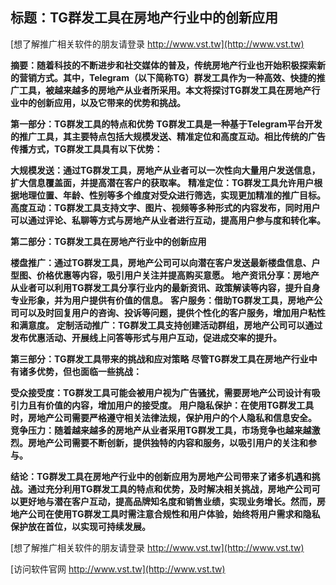 ## **标题：TG群发工具在房地产行业中的创新应用**

[想了解推广相关软件的朋友请登录 http://www.vst.tw](http://www.vst.tw)

**摘要：随着科技的不断进步和社交媒体的普及，传统房地产行业也开始积极探索新的营销方式。其中，Telegram（以下简称TG）群发工具作为一种高效、快捷的推广工具，被越来越多的房地产从业者所采用。本文将探讨TG群发工具在房地产行业中的创新应用，以及它带来的优势和挑战。**

**第一部分：TG群发工具的特点和优势**
**TG群发工具是一种基于Telegram平台开发的推广工具，其主要特点包括大规模发送、精准定位和高度互动。相比传统的广告传播方式，TG群发工具具有以下优势：**

**大规模发送：通过TG群发工具，房地产从业者可以一次性向大量用户发送信息，扩大信息覆盖面，并提高潜在客户的获取率。**
**精准定位：TG群发工具允许用户根据地理位置、年龄、性别等多个维度对受众进行筛选，实现更加精准的推广目标。**
**高度互动：TG群发工具支持文字、图片、视频等多种形式的内容发布，同时用户可以通过评论、私聊等方式与房地产从业者进行互动，提高用户参与度和转化率。**

**第二部分：TG群发工具在房地产行业中的创新应用**

**楼盘推广：通过TG群发工具，房地产公司可以向潜在客户发送最新楼盘信息、户型图、价格优惠等内容，吸引用户关注并提高购买意愿。**
**地产资讯分享：房地产从业者可以利用TG群发工具分享行业内的最新资讯、政策解读等内容，提升自身专业形象，并为用户提供有价值的信息。**
**客户服务：借助TG群发工具，房地产公司可以及时回复用户的咨询、投诉等问题，提供个性化的客户服务，增加用户粘性和满意度。**
**定制活动推广：TG群发工具支持创建活动群组，房地产公司可以通过发布优惠活动、开展线上问答等形式与用户互动，促进成交率的提升。**

**第三部分：TG群发工具带来的挑战和应对策略**
**尽管TG群发工具在房地产行业中有诸多优势，但也面临一些挑战：**

**受众接受度：TG群发工具可能会被用户视为广告骚扰，需要房地产公司设计有吸引力且有价值的内容，增加用户的接受度。**
**用户隐私保护：在使用TG群发工具时，房地产公司需要严格遵守相关法律法规，保护用户的个人隐私和信息安全。**
**竞争压力：随着越来越多的房地产从业者采用TG群发工具，市场竞争也越来越激烈。房地产公司需要不断创新，提供独特的内容和服务，以吸引用户的关注和参与。**

**结论：TG群发工具在房地产行业中的创新应用为房地产公司带来了诸多机遇和挑战。通过充分利用TG群发工具的特点和优势，及时解决相关挑战，房地产公司可以更好地与潜在客户互动，提高品牌知名度和销售业绩，实现业务增长。然而，房地产公司在使用TG群发工具时需注意合规性和用户体验，始终将用户需求和隐私保护放在首位，以实现可持续发展。**

[想了解推广相关软件的朋友请登录 http://www.vst.tw](http://www.vst.tw)


[访问软件官网 http://www.vst.tw](http://www.vst.tw)
